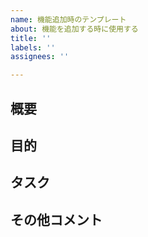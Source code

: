 ```yaml
---
name: 機能追加時のテンプレート
about: 機能を追加する時に使用する
title: ''
labels: ''
assignees: ''

---
```


## 概要

## 目的

## タスク

## その他コメント
